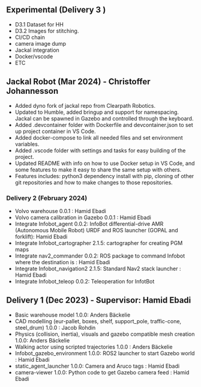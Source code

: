 ## Experimental (Delivery 3 )

- D3.1 Dataset for HH
- D3.2 Images for stitching.
- CI/CD chain
- camera image dump
- Jackal integration
- Docker/vscode
- ETC

## Jackal Robot (Mar 2024) - Christoffer Johannesson

- Added dyno fork of jackal repo from Clearpath Robotics.
- Updated to Humble, added bringup and support for namespacing. Jackal can be spawned in Gazebo and controlled through the keyboard.
- Added .devcontainer folder with Dockerfile and devcontainer.json to set up project container in VS Code.
- Added docker-compose to link all needed files and set environment variables.
- Added .vscode folder with settings and tasks for easy building of the project.
- Updated README with info on how to use Docker setup in VS Code, and some features to make it easy to share the same setup with others.
- Features includes: python3 dependency install with pip, cloning of other git repositories and how to make changes to those repositories.

### Delivery 2 (February 2024)

- Volvo warehouse 0.0.1 : Hamid Ebadi
- Volvo camera calibration in Gazebo 0.0.1 : Hamid Ebadi
- Integrate Infobot_agent 0.0.2: InfoBot differential-drive AMR (Autonomous Mobile Robot) URDF and ROS launcher (GOPAL and forklift): Hamid Ebadi
- Integrate Infobot_cartographer 2.1.5: cartographer for creating PGM maps
- Integrate nav2_commander 0.0.2: ROS package to command Infobot where the destination is : Hamid Ebadi
- Integrate Infobot_navigation2 2.1.5: Standard Nav2 stack launcher : Hamid Ebadi
- Integrate Infobot_teleop 0.0.2: Teleoperation for InfotBot

## Delivery 1 (Dec 2023) - Supervisor: Hamid Ebadi

- Basic warehouse model 1.0.0: Anders Bäckelie
- CAD modelling (eur-pallet, boxes, shelf, support_pole, traffic-cone, steel_drum) 1.0.0 : Jacob Rohdin
- Physics (collision, inertia), visuals and gazebo compatible mesh creation 1.0.0: Anders Bäckelie
- Walking actor using scripted trajectories 1.0.0 : Anders Bäckelie
- Infobot_gazebo_environment 1.0.0: ROS2 launcher to start Gazebo world : Hamid Ebadi
- static_agent_launcher 1.0.0: Camera and Aruco tags : Hamid Ebadi
- camera-viewer 1.0.0: Python code to get Gazebo camera feed : Hamid Ebadi
